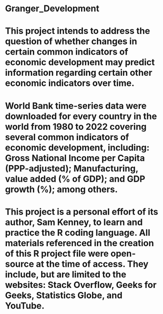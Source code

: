 # Granger_Development
# This project intends to address the question of whether changes in certain common indicators of economic development may predict information regarding certain other economic indicators over time.
# World Bank time-series data were downloaded for every country in the world from 1980 to 2022 covering several common indicators of economic development, including: Gross National Income per Capita (PPP-adjusted); Manufacturing, value added (% of GDP); and GDP growth (%); among others.
# This project is a personal effort of its author, Sam Kenney, to learn and practice the R coding language. All materials referenced in the creation of this R project file were open-source at the time of access. They include, but are limited to the websites: Stack Overflow, Geeks for Geeks, Statistics Globe, and YouTube. 
